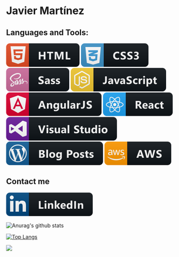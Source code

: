 # Javier Martínez

## **Languages and Tools:**
<p>
<img src="https://github.com/MikeCodesDotNET/ColoredBadges/blob/master/svg/dev/languages/html.svg" />
<img src="https://github.com/MikeCodesDotNET/ColoredBadges/blob/master/svg/dev/languages/css3.svg" />
<img src="https://github.com/MikeCodesDotNET/ColoredBadges/blob/master/svg/dev/languages/sass.svg" />
<img src="https://github.com/MikeCodesDotNET/ColoredBadges/blob/master/svg/dev/languages/js.svg" />
<img src="https://github.com/MikeCodesDotNET/ColoredBadges/blob/master/svg/dev/frameworks/angular.svg" />
<img src="https://github.com/MikeCodesDotNET/ColoredBadges/blob/master/svg/dev/frameworks/react.svg" />
<img src="https://github.com/MikeCodesDotNET/ColoredBadges/blob/master/svg/dev/tools/visualstudio.svg" />
<img src="https://github.com/MikeCodesDotNET/ColoredBadges/blob/master/svg/blogs/wordpress.svg" />
<img src="https://github.com/MikeCodesDotNET/ColoredBadges/blob/master/svg/dev/services/aws.svg" />
</p>


## **Contact me**
<p>
  <a href="https://www.linkedin.com/in/jamartif/" Target="_blank" ><img src="https://github.com/MikeCodesDotNET/ColoredBadges/blob/master/svg/social/linkedin.svg" /></a>
</p>

![Anurag's github stats](https://github-readme-stats.vercel.app/api?username=sthifer&show_icons=true&theme=default)

[![Top Langs](https://github-readme-stats.vercel.app/api/top-langs/?username=anuraghazra&layout=compact)](https://github.com/anuraghazra/github-readme-stats)

![](https://komarev.com/ghpvc/?username=sthifer&color=blueviolet&style=flat-square&label=Visitas+a+mi+perfil)
